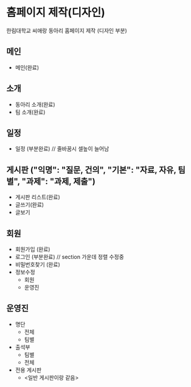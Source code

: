 # 홈페이지 제작(디자인)

한림대학교 씨애랑 동아리 홈페이지 제작 (디자인 부분)

## 메인
- 메인(완료)

## 소개
- 동아리 소개(완료)
- 팀 소개(완료)

## 일정
- 일정 (부분완료) // 줄바꿈시 셀높이 늘어남

## 게시판 ("익명": "질문, 건의", "기본": "자료, 자유, 팀별", "과제": "과제, 제출")
- 게시판 리스트(완료)
- 글쓰기(완료)
- 글보기

## 회원
- 회원가입 (완료)
- 로그인 (부분완료) // section 가운데 정렬 수정중
- 비밀번호찾기 (완료)
- 정보수정
  - 회원
  - 운영진

## 운영진
- 명단
  - 전체
  - 팀별
- 출석부
  - 팀별 
  - 전체 
- 전용 게시판
  - <일반 게시판이랑 같음>
